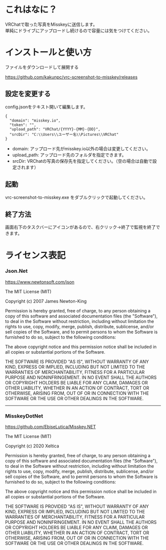 # これはなに？

VRChatで取った写真をMisskeyに送信します。  
単純にドライブにアップロードし続けるので容量には気をつけてください。

# インストールと使い方

ファイルをダウンロードして展開する

https://github.com/kakunpc/vrc-screenshot-to-misskey/releases

## 設定を変更する

config.jsonをテキスト開いて編集します。

```
{
  "domain": "misskey.io",
  "token": "",
  "upload_path": "VRChat/{YYYY}-{MM}-{DD}",
  "srcDir": "C:\\Users\\ユーザー名\\Pictures\\VRChat"
}
```

- domain: アップロード先がmisskey.io以外の場合は変更してください。
- upload_path: アップロード先のフォルダを指定できます。
- srcDir: VRChatの写真の保存先を指定してください。（空の場合は自動で設定されます）

## 起動

vrc-screenshot-to-misskey.exe をダブルクリックで起動してください。

## 終了方法

画面右下のタスクバーにアイコンがあるので、右クリック→終了で監視を終了できます。

# ライセンス表記

### Json.Net

https://www.newtonsoft.com/json

The MIT License (MIT)

Copyright (c) 2007 James Newton-King

Permission is hereby granted, free of charge, to any person obtaining a copy of
this software and associated documentation files (the "Software"), to deal in
the Software without restriction, including without limitation the rights to
use, copy, modify, merge, publish, distribute, sublicense, and/or sell copies of
the Software, and to permit persons to whom the Software is furnished to do so,
subject to the following conditions:

The above copyright notice and this permission notice shall be included in all
copies or substantial portions of the Software.

THE SOFTWARE IS PROVIDED "AS IS", WITHOUT WARRANTY OF ANY KIND, EXPRESS OR
IMPLIED, INCLUDING BUT NOT LIMITED TO THE WARRANTIES OF MERCHANTABILITY, FITNESS
FOR A PARTICULAR PURPOSE AND NONINFRINGEMENT. IN NO EVENT SHALL THE AUTHORS OR
COPYRIGHT HOLDERS BE LIABLE FOR ANY CLAIM, DAMAGES OR OTHER LIABILITY, WHETHER
IN AN ACTION OF CONTRACT, TORT OR OTHERWISE, ARISING FROM, OUT OF OR IN
CONNECTION WITH THE SOFTWARE OR THE USE OR OTHER DEALINGS IN THE SOFTWARE.


--------------------------------------------------------------------

### MisskeyDotNet

https://github.com/EbiseLutica/Misskey.NET

The MIT License (MIT)

Copyright (c) 2020 Xeltica

Permission is hereby granted, free of charge, to any person obtaining a copy
of this software and associated documentation files (the "Software"), to deal
in the Software without restriction, including without limitation the rights
to use, copy, modify, merge, publish, distribute, sublicense, and/or sell
copies of the Software, and to permit persons to whom the Software is
furnished to do so, subject to the following conditions:

The above copyright notice and this permission notice shall be included in
all copies or substantial portions of the Software.

THE SOFTWARE IS PROVIDED "AS IS", WITHOUT WARRANTY OF ANY KIND, EXPRESS OR
IMPLIED, INCLUDING BUT NOT LIMITED TO THE WARRANTIES OF MERCHANTABILITY,
FITNESS FOR A PARTICULAR PURPOSE AND NONINFRINGEMENT. IN NO EVENT SHALL THE
AUTHORS OR COPYRIGHT HOLDERS BE LIABLE FOR ANY CLAIM, DAMAGES OR OTHER
LIABILITY, WHETHER IN AN ACTION OF CONTRACT, TORT OR OTHERWISE, ARISING FROM,
OUT OF OR IN CONNECTION WITH THE SOFTWARE OR THE USE OR OTHER DEALINGS IN
THE SOFTWARE.

